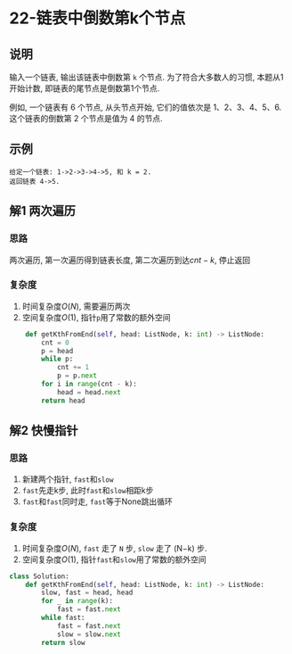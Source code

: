 # 22-链表中倒数第k个节点

## 说明
输入一个链表, 输出该链表中倒数第 `k` 个节点. 为了符合大多数人的习惯, 本题从1开始计数, 即链表的尾节点是倒数第1个节点.

例如, 一个链表有 6 个节点, 从头节点开始, 它们的值依次是 1、2、3、4、5、6. 这个链表的倒数第 2 个节点是值为 4 的节点.

## 示例
```
给定一个链表: 1->2->3->4->5, 和 k = 2.
返回链表 4->5.
```

## 解1 两次遍历

### 思路
两次遍历, 第一次遍历得到链表长度, 第二次遍历到达$cnt-k$, 停止返回

### 复杂度
1. 时间复杂度$O(N)$, 需要遍历两次
2. 空间复杂度$O(1)$, 指针`p`用了常数的额外空间

```python
    def getKthFromEnd(self, head: ListNode, k: int) -> ListNode:
        cnt = 0
        p = head
        while p:
            cnt += 1
            p = p.next
        for i in range(cnt - k):
            head = head.next
        return head
```

## 解2 快慢指针

### 思路
1. 新建两个指针, `fast`和`slow`
2. `fast`先走k步, 此时`fast`和`slow`相距k步
3. `fast`和`fast`同时走, `fast`等于None跳出循环

### 复杂度
1. 时间复杂度$O(N)$, `fast` 走了 `N` 步,  `slow` 走了 (N−k) 步. 
2. 空间复杂度$O(1)$, 指针`fast`和`slow`用了常数的额外空间

```python
class Solution:
    def getKthFromEnd(self, head: ListNode, k: int) -> ListNode:
        slow, fast = head, head
        for _ in range(k):
            fast = fast.next
        while fast:
            fast = fast.next
            slow = slow.next
        return slow
```